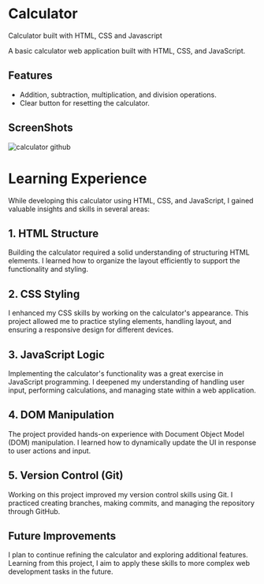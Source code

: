 # Calculator
Calculator built with HTML, CSS and Javascript

A basic calculator web application built with HTML, CSS, and JavaScript.

## Features
- Addition, subtraction, multiplication, and division operations.
- Clear button for resetting the calculator.

## ScreenShots
![calculator github](https://github.com/ayushi2609/Calculator/assets/93718986/f6a28608-eeca-4169-8ee5-dcfdcebf188e)

# Learning Experience
While developing this calculator using HTML, CSS, and JavaScript, I gained valuable insights and skills in several areas:

## 1. HTML Structure
Building the calculator required a solid understanding of structuring HTML elements. I learned how to organize the layout efficiently to support the functionality and styling.

## 2. CSS Styling
I enhanced my CSS skills by working on the calculator's appearance. This project allowed me to practice styling elements, handling layout, and ensuring a responsive design for different devices.

## 3. JavaScript Logic
Implementing the calculator's functionality was a great exercise in JavaScript programming. I deepened my understanding of handling user input, performing calculations, and managing state within a web application.

## 4. DOM Manipulation
The project provided hands-on experience with Document Object Model (DOM) manipulation. I learned how to dynamically update the UI in response to user actions and input.

## 5. Version Control (Git)
Working on this project improved my version control skills using Git. I practiced creating branches, making commits, and managing the repository through GitHub.

## Future Improvements
I plan to continue refining the calculator and exploring additional features. Learning from this project, I aim to apply these skills to more complex web development tasks in the future.

